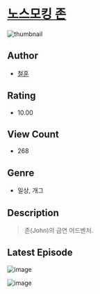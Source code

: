 # [노스모킹 존](https://comic.naver.com/bestChallenge/list?titleId=809995)
![thumbnail](https://image-comic.pstatic.net/user_contents_data/challenge_comic/2023/05/23/361230/upload_7076392193773297970_480x623.jpeg)

## Author
- [철훈](https://comic.naver.com/artistTitle?id=361230)

## Rating
- 10.00

## View Count
- 268

## Genre
- 일상, 개그

## Description
> 존(John)의 금연 어드벤처.


## Latest Episode
![image](https://image-comic.pstatic.net/user_contents_data/challenge_comic/2023/05/23/361230/upload_3834871583829539173.jpeg)

![image](https://image-comic.pstatic.net/user_contents_data/challenge_comic/2023/05/23/361230/upload_3846978311459976550.jpeg)
